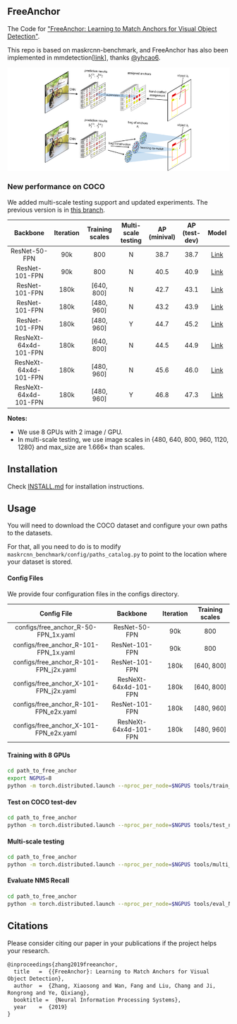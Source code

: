 ## FreeAnchor

The Code for ["FreeAnchor: Learning to Match Anchors for Visual Object Detection"](https://arxiv.org/abs/1909.02466).

This repo is based on maskrcnn-benchmark, and FreeAnchor has also been implemented in mmdetection\[[link](https://github.com/yhcao6/mmdetection/tree/free-anchor-ret/configs/free_anchor)\], thanks [@yhcao6](https://github.com/yhcao6).

![architecture](architecture.png)

### New performance on COCO
We added multi-scale testing support and updated experiments. The previous version is in [this branch](https://github.com/zhangxiaosong18/FreeAnchor/tree/previous). 

| Backbone        | Iteration | Training scales | Multi-scale<br>testing | AP<br>(minival) | AP<br>(test-dev) | Model      |
| :-------------------: | :-------: | :-------------: | :--------------: | :-------------: | :--------------: | :--------: |
| ResNet-50-FPN         | 90k       | 800             | N                | 38.7            | 38.7             | [Link](https://drive.google.com/open?id=1o-VvpOIwYCPxyas8n6OngpOznlVy0T6k )                                                      |
| ResNet-101-FPN        | 90k       | 800             | N                | 40.5            | 40.9             | [Link](https://drive.google.com/open?id=1jc5ncxuuuG3-sm-4OpkOfr51ClwCWHu0 )                                                      |
| ResNet-101-FPN        | 180k      | [640, 800]      | N                | 42.7            | 43.1             | [Link](https://drive.google.com/open?id=1OvK8Xona8v7mWU2nf5Fp1QzvwUaFhlIg )                                                      |
| ResNet-101-FPN        | 180k      | [480, 960]      | N                | 43.2            | 43.9             | [Link](https://drive.google.com/open?id=1ZIx2HTexVyU6xTwAm2ABTYjsJuLvlfhB )                                                      |
| ResNet-101-FPN        | 180k      | [480, 960]      | Y                | 44.7            | 45.2             | [Link](https://drive.google.com/open?id=1ZIx2HTexVyU6xTwAm2ABTYjsJuLvlfhB )                                                      |
| ResNeXt-64x4d-101-FPN | 180k      | [640, 800]      | N                | 44.5            | 44.9             | [Link](https://drive.google.com/open?id=1MrtXoBGHceq_BBY5cH-kw2ax5-aDPdTv )                                                      |
| ResNeXt-64x4d-101-FPN | 180k      | [480, 960]      | N                | 45.6            | 46.0             | [Link](https://drive.google.com/open?id=1r17agiu76xtwKxn2oE_pK4R847k-Cu5m )                                                      |
| ResNeXt-64x4d-101-FPN | 180k      | [480, 960]      | Y                | 46.8            | 47.3             | [Link](https://drive.google.com/open?id=1r17agiu76xtwKxn2oE_pK4R847k-Cu5m )                                                      |

**Notes:**

- We use 8 GPUs with 2 image / GPU. 
- In multi-scale testing, we use image scales in {480, 640, 800, 960, 1120, 1280} and max_size are 1.666&times; than scales. 


## Installation 
Check [INSTALL.md](INSTALL.md) for installation instructions.

## Usage
You will need to download the COCO dataset and configure your own paths to the datasets.

For that, all you need to do is to modify `maskrcnn_benchmark/config/paths_catalog.py` to point to the location where your dataset is stored.

#### Config Files
We provide four configuration files in the configs directory.

| Config File                               | Backbone                | Iteration | Training scales |
| :---------------------------------------: | :---------------------: | :-------: | :-------------: |
| configs/free_anchor_R-50-FPN_1x.yaml      | ResNet-50-FPN           | 90k       | 800             | 
| configs/free_anchor_R-101-FPN_1x.yaml     | ResNet-101-FPN          | 90k       | 800             |
| configs/free_anchor_R-101-FPN_j2x.yaml    | ResNet-101-FPN          | 180k      | [640, 800]      |
| configs/free_anchor_X-101-FPN_j2x.yaml    | ResNeXt-64x4d-101-FPN   | 180k      | [640, 800]      |
| configs/free_anchor_R-101-FPN_e2x.yaml    | ResNet-101-FPN          | 180k      | [480, 960]      |
| configs/free_anchor_X-101-FPN_e2x.yaml    | ResNeXt-64x4d-101-FPN   | 180k      | [480, 960]      |

#### Training with 8 GPUs

```bash
cd path_to_free_anchor
export NGPUS=8
python -m torch.distributed.launch --nproc_per_node=$NGPUS tools/train_net.py --config-file "path/to/config/file.yaml"
```

#### Test on COCO test-dev

```bash
cd path_to_free_anchor
python -m torch.distributed.launch --nproc_per_node=$NGPUS tools/test_net.py --config-file "path/to/config/file.yaml" MODEL.WEIGHT "path/to/.pth file" DATASETS.TEST "('coco_test-dev',)"
```

#### Multi-scale testing

```bash
cd path_to_free_anchor
python -m torch.distributed.launch --nproc_per_node=$NGPUS tools/multi_scale_test.py --config-file "path/to/config/file.yaml" MODEL.WEIGHT "path/to/.pth file" DATASETS.TEST "('coco_test-dev',)"
```

#### Evaluate NMS Recall

```bash
cd path_to_free_anchor
python -m torch.distributed.launch --nproc_per_node=$NGPUS tools/eval_NR.py --config-file "path/to/config/file.yaml" MODEL.WEIGHT "path/to/.pth file"
```

## Citations
Please consider citing our paper in your publications if the project helps your research.
```
@inproceedings{zhang2019freeanchor,
  title   =  {{FreeAnchor}: Learning to Match Anchors for Visual Object Detection},
  author  =  {Zhang, Xiaosong and Wan, Fang and Liu, Chang and Ji, Rongrong and Ye, Qixiang},
  booktitle =  {Neural Information Processing Systems},
  year    =  {2019}
}
```

